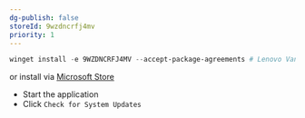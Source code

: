 ```yaml
---
dg-publish: false
storeId: 9wzdncrfj4mv
priority: 1
---
```


```powershell
winget install -e 9WZDNCRFJ4MV --accept-package-agreements # Lenovo Vantage
```
or install via [Microsoft Store](https://microsoft.com/store/apps/9wzdncrfj4mv)

- Start the application
- Click `Check for System Updates`